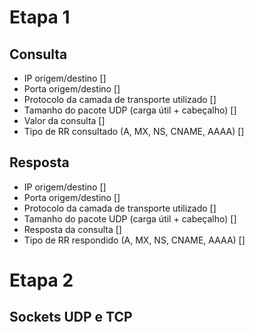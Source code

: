 # Etapa 1

## Consulta
- IP origem/destino []
- Porta origem/destino []
- Protocolo da camada de transporte utilizado []
- Tamanho do pacote UDP (carga útil + cabeçalho) []
- Valor da consulta []
- Tipo de RR consultado (A, MX, NS, CNAME, AAAA) []

## Resposta
- IP origem/destino []
- Porta origem/destino []
- Protocolo da camada de transporte utilizado []
- Tamanho do pacote UDP (carga útil + cabeçalho) []
- Resposta da consulta []
- Tipo de RR respondido (A, MX, NS, CNAME, AAAA) []

# Etapa 2

## Sockets UDP e TCP